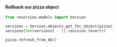 #### Rollback our pizza object

```py
from reversion.models import Version

versions = Version.objects.get_for_object(pizza)
versions[len(versions) - 2].revision.revert()

pizza.refresh_from_db()
```


<aside class="notes">
</aside>
